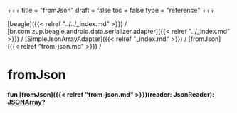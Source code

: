 +++
title = "fromJson"
draft = false
toc = false
type = "reference"
+++

[beagle]({{< relref "../../_index.md" >}}) / [br.com.zup.beagle.android.data.serializer.adapter]({{< relref "../_index.md" >}}) / [SimpleJsonArrayAdapter]({{< relref "_index.md" >}}) / [fromJson]({{< relref "from-json.md" >}}) / 



# fromJson  
  
<b><b>fun [fromJson]({{< relref "from-json.md" >}})(reader: JsonReader): [JSONArray](https://developer.android.com/reference/kotlin/org/json/JSONArray.html)?</b></b>  



